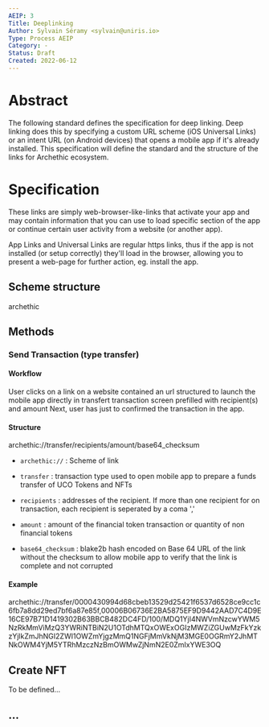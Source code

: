 ```yaml
---
AEIP: 3
Title: Deeplinking
Author: Sylvain Séramy <sylvain@uniris.io>
Type: Process AEIP
Category: -
Status: Draft
Created: 2022-06-12
---
```


# Abstract

The following standard defines the specification for deep linking.
Deep linking does this by specifying a custom URL scheme (iOS Universal Links) or an intent URL (on Android devices) that opens a mobile app if it's already installed. 
This specification will define the standard and the structure of the links for Archethic ecosystem.

# Specification

These links are simply web-browser-like-links that activate your app and may contain information that you can use to load specific section of the app or continue certain user activity from a website (or another app).

App Links and Universal Links are regular https links, thus if the app is not installed (or setup correctly) they'll load in the browser, allowing you to present a web-page for further action, eg. install the app.

## Scheme structure

archethic

## Methods

### Send Transaction (type transfer)

#### Workflow

User clicks on a link on a website contained an url structured to launch the mobile app directly in transfert transaction screen prefilled with recipient(s) and amount
Next, user has just to confirmed the transaction in the app.

#### Structure 

archethic://transfer/recipients/amount/base64_checksum

- `archethic://` : Scheme of link

- `transfer` : transaction type used to open mobile app to prepare a funds transfer of UCO Tokens and NFTs

- `recipients` : addresses of the recipient. If more than one recipient for on transaction, each recipient is seperated by a coma ','

- `amount` : amount of the financial token transaction or quantity of non financial tokens

- `base64_checksum` : blake2b hash encoded on Base 64 URL of the link without the checksum to allow mobile app to verify that the link is complete and not corrupted 

#### Example

archethic://transfer/0000430994d68cbeb13529d25421f6537d6528ce9cc1c6fb7a8dd29ed7bf6a87e85f,00006B06736E2BA5875EF9D9442AAD7C4D9E16CE97B71D1419302B63BBCB482DC4FD/100/MDQ1YjI4NWVmNzcwYWM5NzRkMmViMzQ3YWRiNTBiN2U1OTdhMTQxOWExOGIzMWZiZGUwMzFkYzkzYjlkZmJhNGI2ZWI1OWZmYjgzMmQ1NGFjMmVkNjM3MGE0OGRmY2JhMTNkOWM4YjM5YTRhMzczNzBmOWMwZjNmN2E0ZmIxYWE3OQ

## Create NFT

To be defined...

## ...


